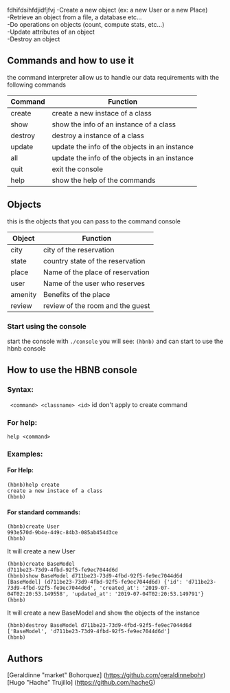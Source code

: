 fdhifdsihfdjidfjfvj
   -Create a new object (ex: a new User or a new Place)  
   -Retrieve an object from a file, a database etc…  
   -Do operations on objects (count, compute stats, etc…)  
   -Update attributes of an object  
   -Destroy an object  
                                                                                                                      
## Commands and how to use it                                                                                         
the command interpreter allow us to handle our data requirements with the following commands
                                                                                                                      
| Command | Function |                                                                                                
| ------- | -------- |
| create | create a new instace of a class |
| show | show the info of an instance of a class |
| destroy | destroy a instance of a class |
| update | update the info of the objects in an instance |
| all | update the info of the objects in an instance |
| quit | exit the console |
| help | show the help of the commands |

## Objects
this is the objects that you can pass to the command console

| Object | Function |                                                                                                
| ------- | -------- |
| city | city of the reservation |
| state | country state of the reservation |
| place | Name of the place of reservation |
| user | Name of the user who reserves|
| amenity | Benefits of the place |
| review | review of the room and the guest |

### Start using the console
start the console with
```./console```
you will see:
```(hbnb)```
and can start to use the hbnb console
## How to use the HBNB console
### Syntax:
``` <command> <classname> <id>```
id don't apply to create command
### For help:
```help <command>```
### Examples:
#### For Help:
```
(hbnb)help create
create a new instace of a class
(hbnb)
```
#### For standard commands:
```
(hbnb)create User
993e570d-9b4e-449c-84b3-085ab454d3ce
(hbnb)
```
It will create a new User
``` 
(hbnb)create BaseModel
d711be23-73d9-4fbd-92f5-fe9ec7044d6d
(hbnb)show BaseModel d711be23-73d9-4fbd-92f5-fe9ec7044d6d
[BaseModel] (d711be23-73d9-4fbd-92f5-fe9ec7044d6d) {'id': 'd711be23-73d9-4fbd-92f5-fe9ec7044d6d', 'created_at': '2019-07-04T02:20:53.149558', 'updated_at': '2019-07-04T02:20:53.149791'}
(hbnb)
 ```
 It will create a new BaseModel and show the objects of the instance
 
```
(hbnb)destroy BaseModel d711be23-73d9-4fbd-92f5-fe9ec7044d6d
['BaseModel', 'd711be23-73d9-4fbd-92f5-fe9ec7044d6d']
(hbnb)
```
## Authors
[Geraldinne "market" Bohorquez] (https://github.com/geraldinnebohr)  
[Hugo "Hache" Trujillo] (https://github.com/hacheG)

